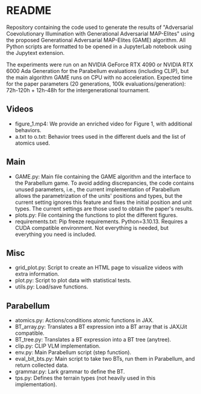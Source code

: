 # README

Repository containing the code used to generate the results of "Adversarial Coevolutionary Illumination with Generational Adversarial MAP-Elites" using the proposed Generational Adversarial MAP-Elites (GAME) algorithm.
All Python scripts are formatted to be opened in a JupyterLab notebook using the Jupytext extension.

The experiments were run on an NVIDIA GeForce RTX 4090 or NVIDIA RTX 6000 Ada Generation for the Parabellum evaluations (including CLIP), but the main algorithm GAME runs on CPU with no acceleration.
Expected time for the paper parameters (20 generations, 100k evaluations/generation): 72h-120h + 12h-48h for the intergenerational tournament.

## Videos
* figure_1.mp4: We provide an enriched video for Figure 1, with additional behaviors.
* a.txt to o.txt: Behavior trees used in the different duels and the list of atomics used.

## Main
* GAME.py: Main file containing the GAME algorithm and the interface to the Parabellum game. To avoid adding discrepancies, the code contains unused parameters, i.e., the current implementation of Parabellum allows the parametrization of the units' positions and types, but the current setting ignores this feature and fixes the initial position and unit types. The current settings are those used to obtain the paper's results.
* plots.py: File containing the functions to plot the different figures.
* requirements.txt: Pip freeze requirements. Python=3.10.13. Requires a CUDA compatible environment. Not everything is needed, but everything you need is included.

## Misc 
* grid_plot.py: Script to create an HTML page to visualize videos with extra information.
* plot.py: Script to plot data with statistical tests.
* utils.py: Load/save functions.
  
## Parabellum
* atomics.py: Actions/conditions atomic functions in JAX.
* BT_array.py: Translates a BT expression into a BT array that is JAX/Jit compatible.
* BT_tree.py: Translates a BT expression into a BT tree (anytree).
* clip.py: CLIP VLM implementation.
* env.py: Main Parabellum script (step function).
* eval_bit_bts.py: Main script to take two BTs, run them in Parabellum, and return collected data.
* grammar.py: Lark grammar to define the BT.
* tps.py: Defines the terrain types (not heavily used in this implementation).

